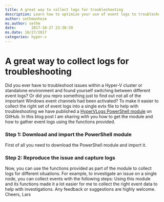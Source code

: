 ```yaml
---
title: A great way to collect logs for troubleshooting
description: Learn how to optimize your use of event logs to troubleshoot issues within a Hyper-V cluster.
author: sethmanheim
ms.author: sethm
date:       2017-10-27 23:30:39
ms.date: 10/27/2017
categories: hyper-v
---
```

# A great way to collect logs for troubleshooting

Did you ever have to troubleshoot issues within a Hyper-V cluster or standalone environment and found yourself switching between different event logs? Or did you repro something just to find out not all of the important Windows event channels had been activated? To make it easier to collect the right set of event logs into a single evtx file to help with troubleshooting we have published a [HyperVLogs PowerShell module](https://github.com/MicrosoftDocs/Virtualization-Documentation/tree/live/hyperv-tools/HyperVLogs) on GitHub.  In this blog post I am sharing with you how to get the module and how to gather event logs using the functions provided. 

### Step 1: Download and import the PowerShell module

First of all you need to download the PowerShell module and import it. 

### Step 2: Reproduce the issue and capture logs

Now, you can use the functions provided as part of the module to collect logs for different situations. For example, to investigate an issue on a single node, you can collect events with the following steps:  Using this module and its functions made it a lot easier for me to collect the right event data to help with investigations. Any feedback or suggestions are highly welcome. Cheers, Lars

